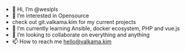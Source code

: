 - 👋 Hi, I’m @wesipls
- 👀 I’m interested in Opensource
- check out git.valkama.kim for my current projects
- 🌱 I’m currently learning Ansible, docker ecosystem, PHP and vue.js
- 💞️ I’m looking to collaborate on everything and anything
- 📫 How to reach me hello@valkama.kim

<!---
wesipls/wesipls is a ✨ special ✨ repository because its `README.md` (this file) appears on your GitHub profile.
You can click the Preview link to take a look at your changes.
--->
